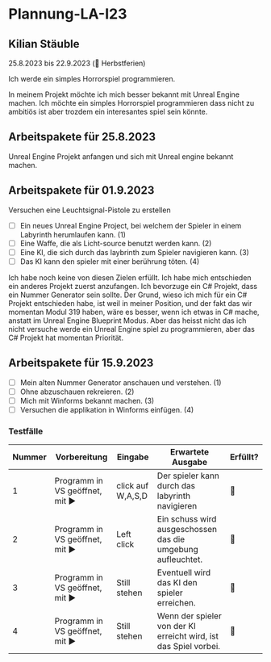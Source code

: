# Plannung-LA-I23
## Kilian Stäuble

25.8.2023 bis 22.9.2023 (🍁 Herbstferien)

Ich werde ein simples Horrorspiel programmieren.

In meinem Projekt möchte ich mich besser bekannt mit Unreal Engine machen. Ich möchte ein simples Horrorspiel programmieren dass nicht zu ambitiös ist aber trozdem ein interesantes spiel sein könnte.

## Arbeitspakete für 25.8.2023
Unreal Engine Projekt anfangen und sich mit Unreal engine bekannt machen.

## Arbeitspakete für 01.9.2023
Versuchen eine Leuchtsignal-Pistole zu erstellen

- [ ] Ein neues Unreal Engine Project, bei welchem der Spieler in einem Labyrinth herumlaufen kann. (1)
- [ ] Eine Waffe, die als Licht-source benutzt werden kann. (2)
- [ ] Eine KI, die sich durch das laybrinth zum Spieler navigieren kann. (3)
- [ ] Das KI kann den spieler mit einer berührung töten. (4)

Ich habe noch keine von diesen Zielen erfüllt. Ich habe mich entschieden ein anderes Projekt zuerst anzufangen. Ich bevorzuge ein C# Projekt, dass ein Nummer Generator sein sollte. Der Grund, wieso ich mich für ein C# Projekt entschieden habe, ist weil in meiner Position, und der fakt das wir momentan Modul 319 haben, wäre es besser, wenn ich etwas in C# mache, anstatt im Unreal Engine Blueprint Modus. Aber das heisst nicht das ich nicht versuche werde ein Unreal Engine spiel zu programmieren, aber das C# Projekt hat momentan Priorität.
      
## Arbeitspakete für 15.9.2023

- [ ] Mein alten Nummer Generator anschauen und verstehen. (1)
- [ ] Ohne abzuschauen rekreieren. (2)
- [ ] Mich mit Winforms bekannt machen. (3)
- [ ] Versuchen die applikation in Winforms einfügen. (4)

### Testfälle
| Nummer | Vorbereitung | Eingabe  | Erwartete Ausgabe | Erfüllt? |
| --- | --- | --- | --- | ---|
| 1 |	Programm in VS geöffnet,  mit ▶️	| click auf W,A,S,D	| Der spieler kann durch das labyrinth navigieren	| 🤷 |
| 2	|Programm in VS geöffnet,  mit ▶️ |	Left click	| Ein schuss wird ausgeschossen das die umgebung aufleuchtet.	| 🤷 |
| 3 |	Programm in VS geöffnet, mit ▶️ | Still stehen	| Eventuell wird das KI den spieler erreichen.	| 🤷 |
| 4 |	Programm in VS geöffnet, mit ▶️ | Still stehen	| Wenn der spieler von der KI erreicht wird, ist das Spiel vorbei.	| 🤷 |
